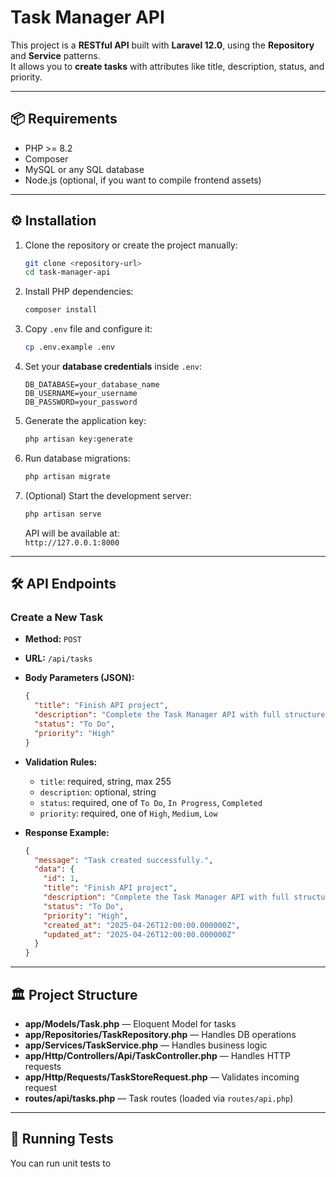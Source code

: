 # Task Manager API

This project is a **RESTful API** built with **Laravel 12.0**, using the **Repository** and **Service** patterns.  
It allows you to **create tasks** with attributes like title, description, status, and priority.

---

## 📦 Requirements

- PHP >= 8.2
- Composer
- MySQL or any SQL database
- Node.js (optional, if you want to compile frontend assets)

---

## ⚙️ Installation

1. Clone the repository or create the project manually:

    ```bash
    git clone <repository-url>
    cd task-manager-api
    ```

2. Install PHP dependencies:

    ```bash
    composer install
    ```

3. Copy `.env` file and configure it:

    ```bash
    cp .env.example .env
    ```

4. Set your **database credentials** inside `.env`:

    ```dotenv
    DB_DATABASE=your_database_name
    DB_USERNAME=your_username
    DB_PASSWORD=your_password
    ```

5. Generate the application key:

    ```bash
    php artisan key:generate
    ```

6. Run database migrations:

    ```bash
    php artisan migrate
    ```

7. (Optional) Start the development server:

    ```bash
    php artisan serve
    ```

    API will be available at:  
    `http://127.0.0.1:8000`

---

## 🛠️ API Endpoints

### Create a New Task

- **Method:** `POST`
- **URL:** `/api/tasks`
- **Body Parameters (JSON):**

    ```json
    {
      "title": "Finish API project",
      "description": "Complete the Task Manager API with full structure.",
      "status": "To Do",
      "priority": "High"
    }
    ```

- **Validation Rules:**
  - `title`: required, string, max 255
  - `description`: optional, string
  - `status`: required, one of `To Do`, `In Progress`, `Completed`
  - `priority`: required, one of `High`, `Medium`, `Low`

- **Response Example:**

    ```json
    {
      "message": "Task created successfully.",
      "data": {
        "id": 1,
        "title": "Finish API project",
        "description": "Complete the Task Manager API with full structure.",
        "status": "To Do",
        "priority": "High",
        "created_at": "2025-04-26T12:00:00.000000Z",
        "updated_at": "2025-04-26T12:00:00.000000Z"
      }
    }
    ```

---

## 🏛️ Project Structure

- **app/Models/Task.php** — Eloquent Model for tasks
- **app/Repositories/TaskRepository.php** — Handles DB operations
- **app/Services/TaskService.php** — Handles business logic
- **app/Http/Controllers/Api/TaskController.php** — Handles HTTP requests
- **app/Http/Requests/TaskStoreRequest.php** — Validates incoming request
- **routes/api/tasks.php** — Task routes (loaded via `routes/api.php`)

---

## 🧪 Running Tests

You can run unit tests to
